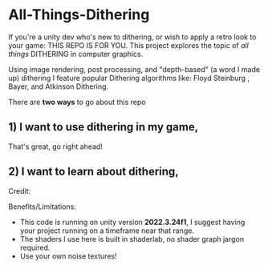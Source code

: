 # All-Things-Dithering
If you're a unity dev who's new to dithering, or wish to apply a retro look to your game: THIS REPO IS FOR YOU.  This project explores the topic of <i>all things</i> DITHERING in computer graphics. 

Using image rendering, post processing, and "depth-based" (a word I made up) dithering I feature popular Dithering algorithms like: Floyd Steinburg , Bayer, and Atkinson Dithering. 

There are **two ways** to go about this repo

## 1) I want to use dithering in my game,
That's great, go right ahead! 


## 2) I want to learn about dithering, 

Credit: 

Benefits/Limitations: 

- This code is running on unity version **2022.3.24f1**, I suggest having your project running on a timeframe near that range.
- The shaders I use here is built in shaderlab, no shader graph jargon required.
- Use your own noise textures!

